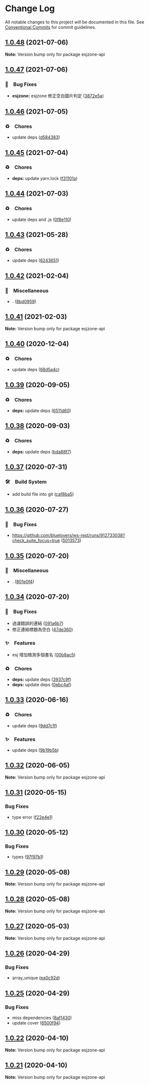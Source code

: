 # Change Log

All notable changes to this project will be documented in this file.
See [Conventional Commits](https://conventionalcommits.org) for commit guidelines.

## [1.0.48](https://github.com/bluelovers/ws-rest/compare/esjzone-api@1.0.47...esjzone-api@1.0.48) (2021-07-06)

**Note:** Version bump only for package esjzone-api





## [1.0.47](https://github.com/bluelovers/ws-rest/compare/esjzone-api@1.0.46...esjzone-api@1.0.47) (2021-07-06)


### 🐛　Bug Fixes

* **esjzone:** esjzone 修正空白圖片判定 ([3872e5a](https://github.com/bluelovers/ws-rest/commit/3872e5a7057afbeea15b2ebec70e79da37b23a05))





## [1.0.46](https://github.com/bluelovers/ws-rest/compare/esjzone-api@1.0.45...esjzone-api@1.0.46) (2021-07-05)


### ♻️　Chores

* update deps ([d584383](https://github.com/bluelovers/ws-rest/commit/d58438305e1a92d2f5cb598c14ae70081e8e850d))





## [1.0.45](https://github.com/bluelovers/ws-rest/compare/esjzone-api@1.0.44...esjzone-api@1.0.45) (2021-07-04)


### ♻️　Chores

* **deps:** update yarn.lock ([f31101a](https://github.com/bluelovers/ws-rest/commit/f31101a8fe8c6f7fd4eb09b7778502d1c6abc645))





## [1.0.44](https://github.com/bluelovers/ws-rest/compare/esjzone-api@1.0.43...esjzone-api@1.0.44) (2021-07-03)


### ♻️　Chores

* update deps and .js ([0f8e110](https://github.com/bluelovers/ws-rest/commit/0f8e11034efcbb341219c706e731a851c881b8bf))





## [1.0.43](https://github.com/bluelovers/ws-rest/compare/esjzone-api@1.0.42...esjzone-api@1.0.43) (2021-05-28)


### ♻️　Chores

* update deps ([6243651](https://github.com/bluelovers/ws-rest/commit/6243651447df13ddfb9eb5316af30b849771e617))





## [1.0.42](https://github.com/bluelovers/ws-rest/compare/esjzone-api@1.0.41...esjzone-api@1.0.42) (2021-02-04)


### 🔖　Miscellaneous

* . ([8bd0959](https://github.com/bluelovers/ws-rest/commit/8bd0959c91aa2315276e6fd7c805c0c36373f595))





## [1.0.41](https://github.com/bluelovers/ws-rest/compare/esjzone-api@1.0.40...esjzone-api@1.0.41) (2021-02-03)

**Note:** Version bump only for package esjzone-api





## [1.0.40](https://github.com/bluelovers/ws-rest/compare/esjzone-api@1.0.39...esjzone-api@1.0.40) (2020-12-04)


### ♻️　Chores

* update deps ([68d5a4c](https://github.com/bluelovers/ws-rest/commit/68d5a4c1b9799d3028b645310b58f452dd7f5c03))





## [1.0.39](https://github.com/bluelovers/ws-rest/compare/esjzone-api@1.0.38...esjzone-api@1.0.39) (2020-09-05)


### ♻️　Chores

* **deps:** update deps ([6511d60](https://github.com/bluelovers/ws-rest/commit/6511d604823c48f1b7f2e83b5a6ea203bd285492))





## [1.0.38](https://github.com/bluelovers/ws-rest/compare/esjzone-api@1.0.37...esjzone-api@1.0.38) (2020-09-03)


### ♻️　Chores

* **deps:** update deps ([bda88f7](https://github.com/bluelovers/ws-rest/commit/bda88f7b9dd10e80929deb623e3f4941655e7c5b))





## [1.0.37](https://github.com/bluelovers/ws-rest/compare/esjzone-api@1.0.36...esjzone-api@1.0.37) (2020-07-31)


### 🛠　Build System

* add build file into git ([caf8ba5](https://github.com/bluelovers/ws-rest/commit/caf8ba5fc11fb02b76fa845cff137922378d6e46))





## [1.0.36](https://github.com/bluelovers/ws-rest/compare/esjzone-api@1.0.35...esjzone-api@1.0.36) (2020-07-27)


### 🐛　Bug Fixes

* https://github.com/bluelovers/ws-rest/runs/912733038?check_suite_focus=true ([5013573](https://github.com/bluelovers/ws-rest/commit/5013573e9f30ecbeaa862ae9458a938013e7ec2c))





## [1.0.35](https://github.com/bluelovers/ws-rest/compare/esjzone-api@1.0.34...esjzone-api@1.0.35) (2020-07-20)


### 🔖　Miscellaneous

* . ([801e0f4](https://github.com/bluelovers/ws-rest/commit/801e0f4ff7bd29c81e67934636f57e57d0d01c74))





## [1.0.34](https://github.com/bluelovers/ws-rest/compare/esjzone-api@1.0.33...esjzone-api@1.0.34) (2020-07-20)


### 🐛　Bug Fixes

* 過濾錯誤的連結 ([091a6b7](https://github.com/bluelovers/ws-rest/commit/091a6b7562b7483509612ca997b7d888ee470263))
* 修正連結標題為空白 ([47de360](https://github.com/bluelovers/ws-rest/commit/47de36085d865b57bcc3bed593b96ee2acbf98d1))


### ✨　Features

* esj 增加檢測多個書名 ([00b8ac5](https://github.com/bluelovers/ws-rest/commit/00b8ac5c9dc6f18d99cffecb90cb191c5502313d))


### ♻️　Chores

* **deps:** update deps ([3937c9f](https://github.com/bluelovers/ws-rest/commit/3937c9f90040c4804c841bcb40fbe90e9654a652))
* **deps:** update deps ([0ebc4af](https://github.com/bluelovers/ws-rest/commit/0ebc4af0fd3c2fa7f74dfdaf32be84d657c4209c))





## [1.0.33](https://github.com/bluelovers/ws-rest/compare/esjzone-api@1.0.32...esjzone-api@1.0.33) (2020-06-16)


### ♻️　Chores

*  update deps ([9dd7c1f](https://github.com/bluelovers/ws-rest/commit/9dd7c1fc5b40ac28a6f928c89dbf36be1add89c6))


### ✨　Features

*  update deps ([9b19b5b](https://github.com/bluelovers/ws-rest/commit/9b19b5bf40d40a9761fc01fe7daa630fcf4df1e8))





## [1.0.32](https://github.com/bluelovers/ws-rest/compare/esjzone-api@1.0.31...esjzone-api@1.0.32) (2020-06-05)

**Note:** Version bump only for package esjzone-api





## [1.0.31](https://github.com/bluelovers/ws-rest/compare/esjzone-api@1.0.30...esjzone-api@1.0.31) (2020-05-15)


### Bug Fixes

* type error ([f22e4e1](https://github.com/bluelovers/ws-rest/commit/f22e4e10b17b27a26188ed3c80e78bdf83425aec))





## [1.0.30](https://github.com/bluelovers/ws-rest/compare/esjzone-api@1.0.29...esjzone-api@1.0.30) (2020-05-12)


### Bug Fixes

* types ([97f97b1](https://github.com/bluelovers/ws-rest/commit/97f97b1ef461c1e46893b1d2df329782e0e9a8da))





## [1.0.29](https://github.com/bluelovers/ws-rest/compare/esjzone-api@1.0.28...esjzone-api@1.0.29) (2020-05-08)

**Note:** Version bump only for package esjzone-api





## [1.0.28](https://github.com/bluelovers/ws-rest/compare/esjzone-api@1.0.27...esjzone-api@1.0.28) (2020-05-08)

**Note:** Version bump only for package esjzone-api





## [1.0.27](https://github.com/bluelovers/ws-rest/compare/esjzone-api@1.0.26...esjzone-api@1.0.27) (2020-05-03)

**Note:** Version bump only for package esjzone-api





## [1.0.26](https://github.com/bluelovers/ws-rest/compare/esjzone-api@1.0.25...esjzone-api@1.0.26) (2020-04-29)


### Bug Fixes

* array_unique ([ea0c92d](https://github.com/bluelovers/ws-rest/commit/ea0c92d4cfc8c9c4fba96d8c5cebcb50a5a1c70b))





## [1.0.25](https://github.com/bluelovers/ws-rest/compare/esjzone-api@1.0.22...esjzone-api@1.0.25) (2020-04-29)


### Bug Fixes

* miss dependencies ([8af1430](https://github.com/bluelovers/ws-rest/commit/8af14306b07a9215252f1d643f40c1bd6814f406))
* update cover ([6500f94](https://github.com/bluelovers/ws-rest/commit/6500f9444a14ff3241aec2cb9b4366f1b504f55e))





## [1.0.22](https://github.com/bluelovers/ws-rest/compare/esjzone-api@1.0.21...esjzone-api@1.0.22) (2020-04-10)

**Note:** Version bump only for package esjzone-api





## [1.0.21](https://github.com/bluelovers/ws-rest/compare/esjzone-api@1.0.20...esjzone-api@1.0.21) (2020-04-10)

**Note:** Version bump only for package esjzone-api
